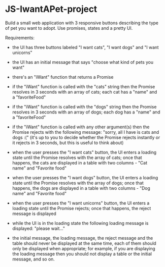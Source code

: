 # JS-IwantAPet-project
Build a small web application with 3 responsive buttons describing the type of pet you want to adopt. Use promises, states and a pretty UI.

Requirements:
* the UI has three buttons labeled "I want cats", "I want dogs" and "I want unicorns"
* the UI has an initial message that says "choose what kind of pets you want"

* there's an "iWant" function that returns a Promise
* if the "iWant" function is called with the "cats" string then the Promise resolves in 3 seconds with an array of cats; each cat has a "name" and a "favoriteFood"
* if the "iWant" function is called with the "dogs" string then the Promise resolves in 3 seconds with an array of dogs; each dog has a "name" and a "favoriteFood"
* if the "iWant" function is called with any other argument(s) then the Promise rejects with the following message: "sorry, all I have is cats and dogs :(" (it's up to you to decide whether the Promise rejects instantly or it rejects in 3 seconds, but this is useful to think about)

* when the user presses the "I want cats" button, the UI enters a loading state until the Promise resolves with the array of cats; once that happens, the cats are displayed in a table with two columns - "Cat name" and "Favorite food"
* when the user presses the "I want dogs" button, the UI enters a loading state until the Promise resolves with the array of dogs; once that happens, the dogs are displayed in a table with two columns - "Dog name" and "Favorite food"
* when the user presses the "I want unicorns" button, the UI enters a loading state until the Promise rejects; once that happens, the reject message is displayed
* while the UI is in the loading state the following loading message is displayed: "please wait..."

* the initial message, the loading message, the reject message and the table should never be displayed at the same time, each of them should only be displayed when appropriate; for example, if you are displaying the loading message then you should not display a table or the initial message, and so on.
